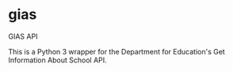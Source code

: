 # gias
 GIAS API

This is a Python 3 wrapper for the Department for Education's Get Information About School API.
